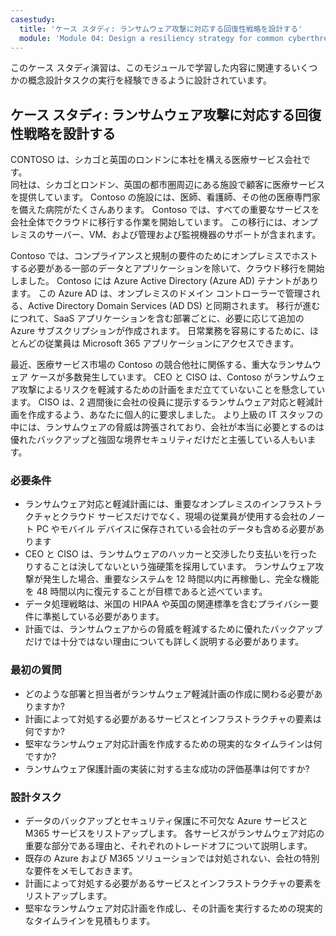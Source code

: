 ```yaml
---
casestudy:
  title: 'ケース スタディ: ランサムウェア攻撃に対応する回復性戦略を設計する'
  module: 'Module 04: Design a resiliency strategy for common cyberthreats like ransomware'
---
```

このケース スタディ演習は、このモジュールで学習した内容に関連するいくつかの概念設計タスクの実行を経験できるように設計されています。

## ケース スタディ: ランサムウェア攻撃に対応する回復性戦略を設計する
 
CONTOSO は、シカゴと英国のロンドンに本社を構える医療サービス会社です。  
同社は、シカゴとロンドン、英国の都市圏周辺にある施設で顧客に医療サービスを提供しています。  Contoso の施設には、医師、看護師、その他の医療専門家を備えた病院がたくさんあります。 Contoso では、すべての重要なサービスを会社全体でクラウドに移行する作業を開始しています。 この移行には、オンプレミスのサーバー、VM、および管理および監視機器のサポートが含まれます。

Contoso では、コンプライアンスと規制の要件のためにオンプレミスでホストする必要がある一部のデータとアプリケーションを除いて、クラウド移行を開始しました。 Contoso には Azure Active Directory (Azure AD) テナントがあります。 この Azure AD は、オンプレミスのドメイン コントローラーで管理される、Active Directory Domain Services (AD DS) と同期されます。 移行が進むにつれて、SaaS アプリケーションを含む部署ごとに、必要に応じて追加の Azure サブスクリプションが作成されます。 日常業務を容易にするために、ほとんどの従業員は Microsoft 365 アプリケーションにアクセスできます。  
 
最近、医療サービス市場の Contoso の競合他社に関係する、重大なランサムウェア ケースが多数発生しています。 CEO と CISO は、Contoso がランサムウェア攻撃によるリスクを軽減するための計画をまだ立てていないことを懸念しています。 CISO は、2 週間後に会社の役員に提示するランサムウェア対応と軽減計画を作成するよう、あなたに個人的に要求しました。 より上級の IT スタッフの中には、ランサムウェアの脅威は誇張されており、会社が本当に必要とするのは優れたバックアップと強固な境界セキュリティだけだと主張している人もいます。
 
### 必要条件

* ランサムウェア対応と軽減計画には、重要なオンプレミスのインフラストラクチャとクラウド サービスだけでなく、現場の従業員が使用する会社のノート PC やモバイル デバイスに保存されている会社のデータも含める必要があります
* CEO と CISO は、ランサムウェアのハッカーと交渉したり支払いを行ったりすることは決してないという強硬策を採用しています。 ランサムウェア攻撃が発生した場合、重要なシステムを 12 時間以内に再稼働し、完全な機能を 48 時間以内に復元することが目標であると述べています。
* データ処理戦略は、米国の HIPAA や英国の関連標準を含むプライバシー要件に準拠している必要があります。
* 計画では、ランサムウェアからの脅威を軽減するために優れたバックアップだけでは十分ではない理由についても詳しく説明する必要があります。

### 最初の質問

* どのような部署と担当者がランサムウェア軽減計画の作成に関わる必要がありますか? 
* 計画によって対処する必要があるサービスとインフラストラクチャの要素は何ですか? 
* 堅牢なランサムウェア対応計画を作成するための現実的なタイムラインは何ですか?
* ランサムウェア保護計画の実装に対する主な成功の評価基準は何ですか?

### 設計タスク

* データのバックアップとセキュリティ保護に不可欠な Azure サービスと M365 サービスをリストアップします。 各サービスがランサムウェア対応の重要な部分である理由と、それぞれのトレードオフについて説明します。
* 既存の Azure および M365 ソリューションでは対処されない、会社の特別な要件をメモしておきます。
* 計画によって対処する必要があるサービスとインフラストラクチャの要素をリストアップします。
* 堅牢なランサムウェア対応計画を作成し、その計画を実行するための現実的なタイムラインを見積もります。 